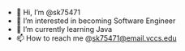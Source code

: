 - 👋 Hi, I’m @sk75471
- 👀 I’m interested in becoming Software Engineer
- 🌱 I’m currently learning Java
- 📫 How to reach me @sk75471@email.vccs.edu

<!---
sk75471/sk75471 is a ✨ special ✨ repository because its `README.md` (this file) appears on your GitHub profile.
You can click the Preview link to take a look at your changes.
--->
